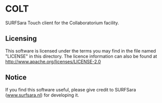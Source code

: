 COLT
====

SURFSara Touch client for the Collaboratorium facility. 

Licensing
---------

This software is licensed under the terms you may find in the file named "LICENSE" in this directory. The licence information can also be found at  
<http://www.apache.org/licenses/LICENSE-2.0>

Notice
------

If you find this software useful, please give credit to SURFSara (www.surfsara.nl) for developing it.